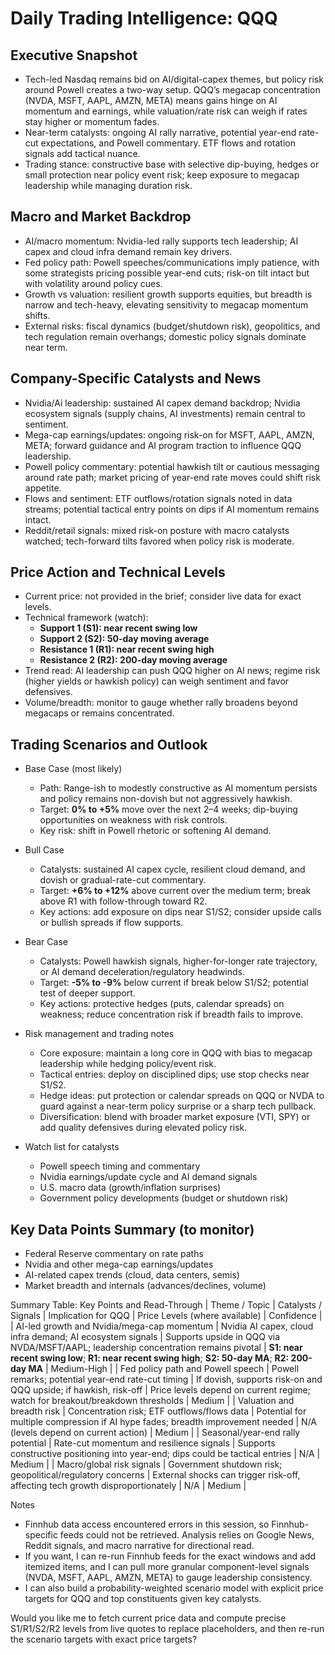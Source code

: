 # Daily Trading Intelligence: QQQ

## Executive Snapshot
- Tech-led Nasdaq remains bid on AI/digital-capex themes, but policy risk around Powell creates a two-way setup. QQQ’s megacap concentration (NVDA, MSFT, AAPL, AMZN, META) means gains hinge on AI momentum and earnings, while valuation/rate risk can weigh if rates stay higher or momentum fades. 
- Near-term catalysts: ongoing AI rally narrative, potential year-end rate-cut expectations, and Powell commentary. ETF flows and rotation signals add tactical nuance. 
- Trading stance: constructive base with selective dip-buying, hedges or small protection near policy event risk; keep exposure to megacap leadership while managing duration risk.

## Macro and Market Backdrop
- AI/macro momentum: Nvidia-led rally supports tech leadership; AI capex and cloud infra demand remain key drivers.
- Fed policy path: Powell speeches/communications imply patience, with some strategists pricing possible year-end cuts; risk-on tilt intact but with volatility around policy cues.
- Growth vs valuation: resilient growth supports equities, but breadth is narrow and tech-heavy, elevating sensitivity to megacap momentum shifts.
- External risks: fiscal dynamics (budget/shutdown risk), geopolitics, and tech regulation remain overhangs; domestic policy signals dominate near term.

## Company-Specific Catalysts and News
- Nvidia/Ai leadership: sustained AI capex demand backdrop; Nvidia ecosystem signals (supply chains, AI investments) remain central to sentiment.
- Mega-cap earnings/updates: ongoing risk-on for MSFT, AAPL, AMZN, META; forward guidance and AI program traction to influence QQQ leadership.
- Powell policy commentary: potential hawkish tilt or cautious messaging around rate path; market pricing of year-end rate moves could shift risk appetite.
- Flows and sentiment: ETF outflows/rotation signals noted in data streams; potential tactical entry points on dips if AI momentum remains intact.
- Reddit/retail signals: mixed risk-on posture with macro catalysts watched; tech-forward tilts favored when policy risk is moderate.

## Price Action and Technical Levels
- Current price: not provided in the brief; consider live data for exact levels.
- Technical framework (watch):
  - **Support 1 (S1): near recent swing low** 
  - **Support 2 (S2): 50-day moving average** 
  - **Resistance 1 (R1): near recent swing high** 
  - **Resistance 2 (R2): 200-day moving average** 
- Trend read: AI leadership can push QQQ higher on AI news; regime risk (higher yields or hawkish policy) can weigh sentiment and favor defensives.
- Volume/breadth: monitor to gauge whether rally broadens beyond megacaps or remains concentrated.

## Trading Scenarios and Outlook
- Base Case (most likely)
  - Path: Range-ish to modestly constructive as AI momentum persists and policy remains non-dovish but not aggressively hawkish.
  - Target: **0% to +5%** move over the next 2–4 weeks; dip-buying opportunities on weakness with risk controls.
  - Key risk: shift in Powell rhetoric or softening AI demand.

- Bull Case
  - Catalysts: sustained AI capex cycle, resilient cloud demand, and dovish or gradual-rate-cut commentary.
  - Target: **+6% to +12%** above current over the medium term; break above R1 with follow-through toward R2.
  - Key actions: add exposure on dips near S1/S2; consider upside calls or bullish spreads if flow supports.

- Bear Case
  - Catalysts: Powell hawkish signals, higher-for-longer rate trajectory, or AI demand deceleration/regulatory headwinds.
  - Target: **-5% to -9%** below current if break below S1/S2; potential test of deeper support.
  - Key actions: protective hedges (puts, calendar spreads) on weakness; reduce concentration risk if breadth fails to improve.

- Risk management and trading notes
  - Core exposure: maintain a long core in QQQ with bias to megacap leadership while hedging policy/event risk.
  - Tactical entries: deploy on disciplined dips; use stop checks near S1/S2.
  - Hedge ideas: put protection or calendar spreads on QQQ or NVDA to guard against a near-term policy surprise or a sharp tech pullback.
  - Diversification: blend with broader market exposure (VTI, SPY) or add quality defensives during elevated policy risk.

- Watch list for catalysts
  - Powell speech timing and commentary
  - Nvidia earnings/update cycle and AI demand signals
  - U.S. macro data (growth/inflation surprises)
  - Government policy developments (budget or shutdown risk)

## Key Data Points Summary (to monitor)
- Federal Reserve commentary on rate paths
- Nvidia and other mega-cap earnings/updates
- AI-related capex trends (cloud, data centers, semis)
- Market breadth and internals (advances/declines, volume)

Summary Table: Key Points and Read-Through
| Theme / Topic | Catalysts / Signals | Implication for QQQ | Price Levels (where available) | Confidence |
| AI-led growth and Nvidia/mega-cap momentum | Nvidia AI capex, cloud infra demand; AI ecosystem signals | Supports upside in QQQ via NVDA/MSFT/AAPL; leadership concentration remains pivotal | **S1: near recent swing low**; **R1: near recent swing high**; **S2: 50-day MA**; **R2: 200-day MA** | Medium-High |
| Fed policy path and Powell speech | Powell remarks; potential year-end rate-cut timing | If dovish, supports risk-on and QQQ upside; if hawkish, risk-off | Price levels depend on current regime; watch for breakout/breakdown thresholds | Medium |
| Valuation and breadth risk | Concentration risk; ETF outflows/flows data | Potential for multiple compression if AI hype fades; breadth improvement needed | N/A (levels depend on current action) | Medium |
| Seasonal/year-end rally potential | Rate-cut momentum and resilience signals | Supports constructive positioning into year-end; dips could be tactical entries | N/A | Medium |
| Macro/global risk signals | Government shutdown risk; geopolitical/regulatory concerns | External shocks can trigger risk-off, affecting tech growth disproportionately | N/A | Medium |

Notes
- Finnhub data access encountered errors in this session, so Finnhub-specific feeds could not be retrieved. Analysis relies on Google News, Reddit signals, and macro narrative for directional read.
- If you want, I can re-run Finnhub feeds for the exact windows and add itemized items, and I can pull more granular component-level signals (NVDA, MSFT, AAPL, AMZN, META) to gauge leadership consistency.
- I can also build a probability-weighted scenario model with explicit price targets for QQQ and top constituents given key catalysts.

Would you like me to fetch current price data and compute precise S1/R1/S2/R2 levels from live quotes to replace placeholders, and then re-run the scenario targets with exact price targets?